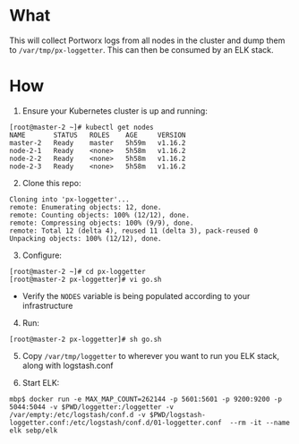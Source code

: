 # What

This will collect Portworx logs from all nodes in the cluster and dump them to `/var/tmp/px-loggetter`. This can then be consumed by an ELK stack.

# How

1. Ensure your Kubernetes cluster is up and running:
```
[root@master-2 ~]# kubectl get nodes
NAME       STATUS   ROLES    AGE     VERSION
master-2   Ready    master   5h59m   v1.16.2
node-2-1   Ready    <none>   5h58m   v1.16.2
node-2-2   Ready    <none>   5h58m   v1.16.2
node-2-3   Ready    <none>   5h58m   v1.16.2
```

2. Clone this repo:
```
Cloning into 'px-loggetter'...
remote: Enumerating objects: 12, done.
remote: Counting objects: 100% (12/12), done.
remote: Compressing objects: 100% (9/9), done.
remote: Total 12 (delta 4), reused 11 (delta 3), pack-reused 0
Unpacking objects: 100% (12/12), done.
```

3. Configure:
```
[root@master-2 ~]# cd px-loggetter
[root@master-2 px-loggetter]# vi go.sh
```

 * Verify the `NODES` variable is being populated according to your infrastructure

4. Run:
```
[root@master-2 px-loggetter]# sh go.sh
```

5. Copy `/var/tmp/loggetter` to wherever you want to run you ELK stack, along with logstash.conf

6. Start ELK:
```
mbp$ docker run -e MAX_MAP_COUNT=262144 -p 5601:5601 -p 9200:9200 -p 5044:5044 -v $PWD/loggetter:/loggetter -v /var/empty:/etc/logstash/conf.d -v $PWD/logstash-loggetter.conf:/etc/logstash/conf.d/01-loggetter.conf  --rm -it --name elk sebp/elk
```
